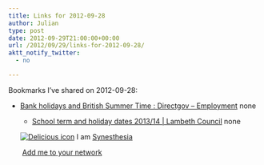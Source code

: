 ```yaml
---
title: Links for 2012-09-28
author: Julian
type: post
date: 2012-09-29T21:00:00+00:00
url: /2012/09/29/links-for-2012-09-28/
aktt_notify_twitter:
  - no

---
```

Bookmarks I&#8217;ve shared on 2012-09-28:

  * [Bank holidays and British Summer Time : Directgov &#8211; Employment][1] 
    none</li> 
    
      * [School term and holiday dates 2013/14 | Lambeth Council][2] 
        none</li> </ul> 
        
        <p class="deliciouslink">
          <a href="https://del.icio.us/synesthesia" title="See all my bookmarks on del.icio.us"><img src="https://www.synesthesia.co.uk/images/deliciousicon.jpg" alt="Delicious icon" /></a>&nbsp;I am <a href="https://del.icio.us/synesthesia" title="See all my bookmarks on del.icio.us">Synesthesia</a>
        </p>
        
        <p class="deliciouslink">
          <a href="https://del.icio.us/network?add=synesthesia" title="Add me to your del.icio.us network"><img src="https://www.synesthesia.co.uk/images/add.gif" alt="" /></a>&nbsp;<a href="https://del.icio.us/network?add=synesthesia" title="Add me to your del.icio.us network">Add me to your network</a>
        </p>

 [1]: https://www.direct.gov.uk/en/Employment/Employees/Timeoffandholidays/DG_073741
 [2]: https://www.lambeth.gov.uk/Services/EducationLearning/SchoolsColleges/SchoolTermHolidayDates201314.htm